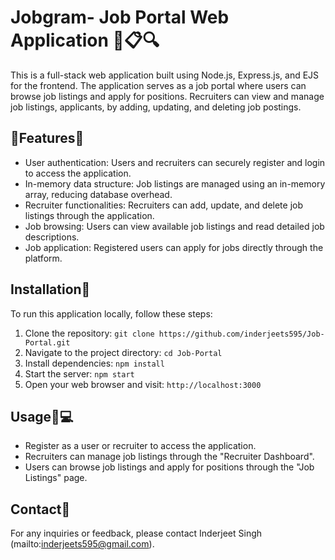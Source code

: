 # Jobgram- Job Portal Web Application 💼📋🔍

This is a full-stack web application built using Node.js, Express.js, and EJS for the frontend.
The application serves as a job portal where users can browse job listings and apply for positions. Recruiters can view and manage job listings, applicants, by adding, updating, and deleting job postings.

## 🌟Features🌟

- User authentication: Users and recruiters can securely register and login to access the application.
- In-memory data structure: Job listings are managed using an in-memory array, reducing database overhead.
- Recruiter functionalities: Recruiters can add, update, and delete job listings through the application.
- Job browsing: Users can view available job listings and read detailed job descriptions.
- Job application: Registered users can apply for jobs directly through the platform.

## Installation🚀

To run this application locally, follow these steps:

1. Clone the repository: `git clone https://github.com/inderjeets595/Job-Portal.git`
2. Navigate to the project directory: `cd Job-Portal`
3. Install dependencies: `npm install`
4. Start the server: `npm start`
5. Open your web browser and visit: `http://localhost:3000`

## Usage🏢💻

- Register as a user or recruiter to access the application.
- Recruiters can manage job listings through the "Recruiter Dashboard".
- Users can browse job listings and apply for positions through the "Job Listings" page.

## Contact🤝

For any inquiries or feedback, please contact Inderjeet Singh (mailto:inderjeets595@gmail.com).
